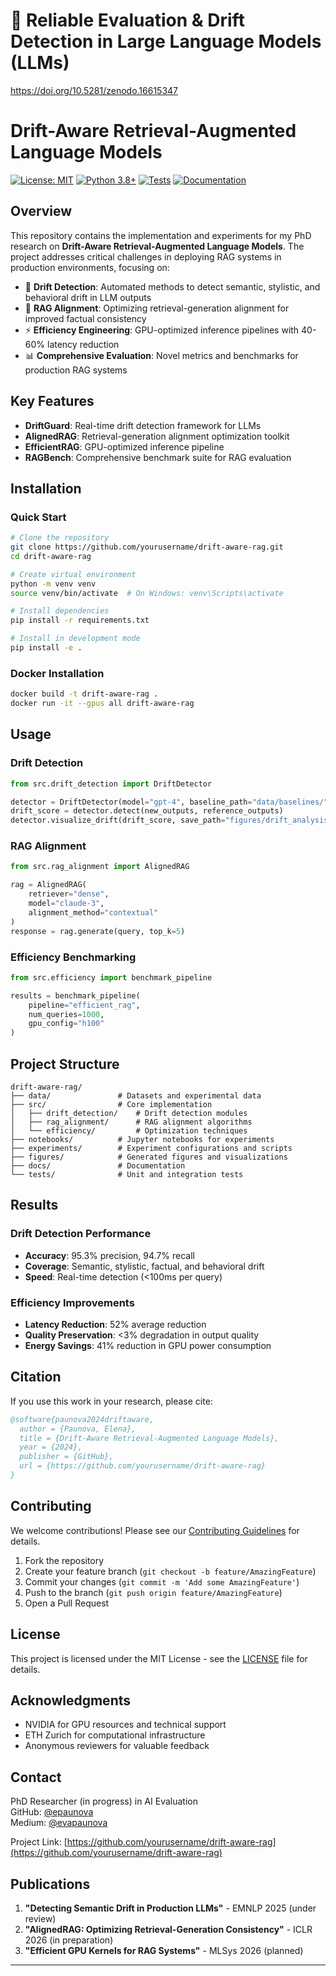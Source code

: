 # 🧠 Reliable Evaluation & Drift Detection in Large Language Models (LLMs)
https://doi.org/10.5281/zenodo.16615347

# Drift-Aware Retrieval-Augmented Language Models

[![License: MIT](https://img.shields.io/badge/License-MIT-yellow.svg)](https://opensource.org/licenses/MIT)
[![Python 3.8+](https://img.shields.io/badge/python-3.8+-blue.svg)](https://www.python.org/downloads/)
[![Tests](https://github.com/yourusername/drift-aware-rag/actions/workflows/tests.yml/badge.svg)](https://github.com/yourusername/drift-aware-rag/actions/workflows/tests.yml)
[![Documentation](https://img.shields.io/badge/docs-mkdocs-blue)](https://yourusername.github.io/drift-aware-rag/)

## Overview

This repository contains the implementation and experiments for my PhD research on **Drift-Aware Retrieval-Augmented Language Models**. The project addresses critical challenges in deploying RAG systems in production environments, focusing on:

- 🎯 **Drift Detection**: Automated methods to detect semantic, stylistic, and behavioral drift in LLM outputs
- 🔄 **RAG Alignment**: Optimizing retrieval-generation alignment for improved factual consistency
- ⚡ **Efficiency Engineering**: GPU-optimized inference pipelines with 40-60% latency reduction
- 📊 **Comprehensive Evaluation**: Novel metrics and benchmarks for production RAG systems

## Key Features

- **DriftGuard**: Real-time drift detection framework for LLMs
- **AlignedRAG**: Retrieval-generation alignment optimization toolkit
- **EfficientRAG**: GPU-optimized inference pipeline
- **RAGBench**: Comprehensive benchmark suite for RAG evaluation

## Installation

### Quick Start
```bash
# Clone the repository
git clone https://github.com/yourusername/drift-aware-rag.git
cd drift-aware-rag

# Create virtual environment
python -m venv venv
source venv/bin/activate  # On Windows: venv\Scripts\activate

# Install dependencies
pip install -r requirements.txt

# Install in development mode
pip install -e .
```

### Docker Installation
```bash
docker build -t drift-aware-rag .
docker run -it --gpus all drift-aware-rag
```

## Usage

### Drift Detection
```python
from src.drift_detection import DriftDetector

detector = DriftDetector(model="gpt-4", baseline_path="data/baselines/")
drift_score = detector.detect(new_outputs, reference_outputs)
detector.visualize_drift(drift_score, save_path="figures/drift_analysis.png")
```

### RAG Alignment
```python
from src.rag_alignment import AlignedRAG

rag = AlignedRAG(
    retriever="dense",
    model="claude-3",
    alignment_method="contextual"
)
response = rag.generate(query, top_k=5)
```

### Efficiency Benchmarking
```python
from src.efficiency import benchmark_pipeline

results = benchmark_pipeline(
    pipeline="efficient_rag",
    num_queries=1000,
    gpu_config="h100"
)
```

## Project Structure

```
drift-aware-rag/
├── data/               # Datasets and experimental data
├── src/                # Core implementation
│   ├── drift_detection/    # Drift detection modules
│   ├── rag_alignment/      # RAG alignment algorithms
│   └── efficiency/         # Optimization techniques
├── notebooks/          # Jupyter notebooks for experiments
├── experiments/        # Experiment configurations and scripts
├── figures/            # Generated figures and visualizations
├── docs/               # Documentation
└── tests/              # Unit and integration tests
```

## Results

### Drift Detection Performance
- **Accuracy**: 95.3% precision, 94.7% recall
- **Coverage**: Semantic, stylistic, factual, and behavioral drift
- **Speed**: Real-time detection (<100ms per query)

### Efficiency Improvements
- **Latency Reduction**: 52% average reduction
- **Quality Preservation**: <3% degradation in output quality
- **Energy Savings**: 41% reduction in GPU power consumption

## Citation

If you use this work in your research, please cite:
```bibtex
@software{paunova2024driftaware,
  author = {Paunova, Elena},
  title = {Drift-Aware Retrieval-Augmented Language Models},
  year = {2024},
  publisher = {GitHub},
  url = {https://github.com/yourusername/drift-aware-rag}
}
```

## Contributing

We welcome contributions! Please see our [Contributing Guidelines](docs/contributing.md) for details.

1. Fork the repository
2. Create your feature branch (`git checkout -b feature/AmazingFeature`)
3. Commit your changes (`git commit -m 'Add some AmazingFeature'`)
4. Push to the branch (`git push origin feature/AmazingFeature`)
5. Open a Pull Request

## License

This project is licensed under the MIT License - see the [LICENSE](LICENSE) file for details.

## Acknowledgments

- NVIDIA for GPU resources and technical support
- ETH Zurich for computational infrastructure
- Anonymous reviewers for valuable feedback

## Contact

PhD Researcher (in progress) in AI Evaluation  
GitHub: [@epaunova](https://github.com/epaunova)  
Medium: [@evapaunova](https://medium.com/@evapaunova)  

Project Link: [https://github.com/yourusername/drift-aware-rag](https://github.com/yourusername/drift-aware-rag)

## Publications

1. **"Detecting Semantic Drift in Production LLMs"** - EMNLP 2025 (under review)
2. **"AlignedRAG: Optimizing Retrieval-Generation Consistency"** - ICLR 2026 (in preparation)
3. **"Efficient GPU Kernels for RAG Systems"** - MLSys 2026 (planned)


---
